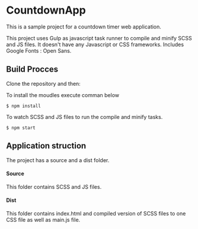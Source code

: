 # CountdownApp
This is a sample project for a countdown timer web application.

This project uses Gulp as javascript task runner to compile and minify SCSS and JS files.
It doesn't have any Javascript or CSS frameworks.
Includes Google Fonts : Open Sans.

## Build Procces
Clone the repository and then:

To install the moudles execute comman below
```
$ npm install
```

To watch SCSS and JS files to run the compile and minify tasks.
```
$ npm start
```

## Application struction
The project has a source and a dist folder.
#### Source
This folder contains SCSS and JS files.
#### Dist
This folder contains index.html and compiled version of SCSS files to one CSS file as well as main.js file.
